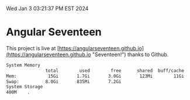 Wed Jan  3 03:21:37 PM EST 2024

# Angular Seventeen


This project is live at [https://angularseventeen.github.io](https://angularseventeen.github.io "Seventeen!") thanks to Github.

```bash
System Memory
               total        used        free      shared  buff/cache   available
Mem:            15Gi       1.7Gi       3.0Gi       123Mi        11Gi        13Gi
Swap:          8.0Gi       835Mi       7.2Gi
System Storage
400M	.
```
```bash
